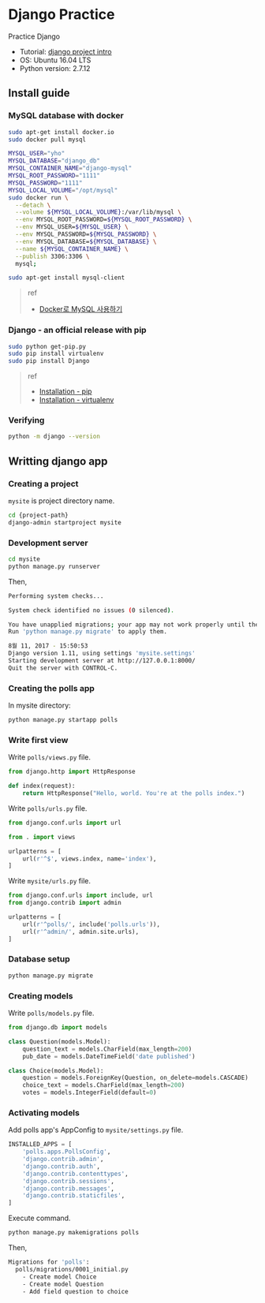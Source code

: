 # Django Practice

Practice Django

- Tutorial: [django project intro][1]
- OS: Ubuntu 16.04 LTS
- Python version: 2.7.12

## Install guide

### MySQL database with docker

```bash
sudo apt-get install docker.io
sudo docker pull mysql

MYSQL_USER="yho"
MYSQL_DATABASE="django_db"
MYSQL_CONTAINER_NAME="django-mysql"
MYSQL_ROOT_PASSWORD="1111"
MYSQL_PASSWORD="1111"
MYSQL_LOCAL_VOLUME="/opt/mysql"
sudo docker run \
  --detach \
  --volume ${MYSQL_LOCAL_VOLUME}:/var/lib/mysql \
  --env MYSQL_ROOT_PASSWORD=${MYSQL_ROOT_PASSWORD} \
  --env MYSQL_USER=${MYSQL_USER} \
  --env MYSQL_PASSWORD=${MYSQL_PASSWORD} \
  --env MYSQL_DATABASE=${MYSQL_DATABASE} \
  --name ${MYSQL_CONTAINER_NAME} \
  --publish 3306:3306 \
  mysql;

sudo apt-get install mysql-client
```

> ref
> - [Docker로 MySQL 사용하기][2]

### Django - an official release with pip

```bash
sudo python get-pip.py
sudo pip install virtualenv
sudo pip install Django
```

> ref
> - [Installation - pip][3]
> - [Installation - virtualenv][4]

### Verifying

```bash
python -m django --version
```

## Writting django app

### Creating a project

`mysite` is project directory name.

```bash
cd {project-path}
django-admin startproject mysite
```

### Development server

```bash
cd mysite
python manage.py runserver
```

Then,

```bash
Performing system checks...

System check identified no issues (0 silenced).

You have unapplied migrations; your app may not work properly until they are applied.
Run 'python manage.py migrate' to apply them.

8월 11, 2017 - 15:50:53
Django version 1.11, using settings 'mysite.settings'
Starting development server at http://127.0.0.1:8000/
Quit the server with CONTROL-C.
```

### Creating the polls app

In mysite directory:

```bash
python manage.py startapp polls
```

### Write first view

Write `polls/views.py` file.

```python
from django.http import HttpResponse

def index(request):
    return HttpResponse("Hello, world. You're at the polls index.")
```

Write `polls/urls.py` file.

```python
from django.conf.urls import url

from . import views

urlpatterns = [
    url(r'^$', views.index, name='index'),
]
```

Write `mysite/urls.py` file.

```python
from django.conf.urls import include, url
from django.contrib import admin

urlpatterns = [
    url(r'^polls/', include('polls.urls')),
    url(r'^admin/', admin.site.urls),
]
```

### Database setup

```bash
python manage.py migrate
```

### Creating models

Write `polls/models.py` file.

```python
from django.db import models

class Question(models.Model):
    question_text = models.CharField(max_length=200)
    pub_date = models.DateTimeField('date published')

class Choice(models.Model):
    question = models.ForeignKey(Question, on_delete=models.CASCADE)
    choice_text = models.CharField(max_length=200)
    votes = models.IntegerField(default=0)
```

### Activating models

Add polls app's AppConfig to `mysite/settings.py` file.

```python
INSTALLED_APPS = [
    'polls.apps.PollsConfig',
    'django.contrib.admin',
    'django.contrib.auth',
    'django.contrib.contenttypes',
    'django.contrib.sessions',
    'django.contrib.messages',
    'django.contrib.staticfiles',
]
```

Execute command.

```bash
python manage.py makemigrations polls
```

Then,

```bash
Migrations for 'polls':
  polls/migrations/0001_initial.py
    - Create model Choice
    - Create model Question
    - Add field question to choice
```

[1]: https://docs.djangoproject.com/en/1.11/intro/
[2]: http://gyuha.tistory.com/490
[3]: https://pip.pypa.io/en/stable/installing/
[4]: https://virtualenv.pypa.io/en/stable/installation/